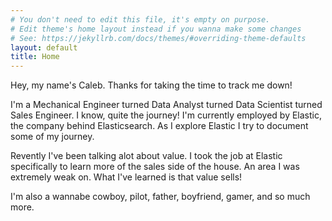 ```yaml
---
# You don't need to edit this file, it's empty on purpose.
# Edit theme's home layout instead if you wanna make some changes
# See: https://jekyllrb.com/docs/themes/#overriding-theme-defaults
layout: default
title: Home
---
```


Hey, my name's Caleb. Thanks for taking the time to track me down!

<!-- <img src="{{site.url}}{{site.baseurl}}/assets/images/main.jpg" /> -->

I'm a Mechanical Engineer turned Data Analyst turned Data Scientist turned Sales Engineer. I know, quite the journey! I'm currently employed by Elastic, the company behind Elasticsearch. As I explore Elastic I try to document some of my journey.

Revently I've been talking alot about value. I took the job at Elastic specifically to learn more of the sales side of the house. An area I was extremely weak on. What I've learned is that value sells!

I'm also a wannabe cowboy, pilot, father, boyfriend, gamer, and so much more.


